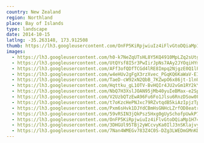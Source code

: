 ```yaml
---
country: New Zealand
region: Northland
place: Bay of Islands
type: landscape
date: 2014-10-15
latlng: -35.263148, 173.912508
thumb: https://lh3.googleusercontent.com/OnFP5KiRpjwiuIz4iFlvGtoDQiaMp1H748ORF5V5XB-DkJV680khRbAJHRJlRA0ou76WygrQo8IOhcbbS7RuHSbUZgGWOkwlwqr3Dw75vCtO3spUtQfDK0WBwgF8v2BwBgMxrghYBw
images:
  - https://lh3.googleusercontent.com/h0-k7NeZqUTsHL8Y5KQ4910MpLZq2sUtgCH5No1Gu5D8PSNFdVkFeuWOUhd_j9wG876rjkNc4FmSqkhA7jzmaGxMztDyeQR5yHUuWW1PIXVKjqYcNEW7norjuLvYD-mtLMjiVJpPPQ
  - https://lh3.googleusercontent.com/UtQYsf8I5r3PwIirJpNs7AAy2JYOqiHYmQrgxi0m07ivC8aF0vXRhEDmA6jvKMjdUt03MNALOio1-Jw5sjsQhcfVsouKHlfxVdeVXAi4HmTFBQ2hbt9wtgOFeZ3B7OgRPYCdW_oSGQ
  - https://lh3.googleusercontent.com/AFf3ofQDfTCGd4lRE8Impq2NjgzE0Q1lP_q1p75afvVTWpDEOLpisOip0GSNmkfyfFM4h4wEGrhTrTqHa1eBZto3gjUXEQxRiYTith-PX5HrNPAdw6Av6-fafM5rJ0m7wgz0eSAdWg
  - https://lh3.googleusercontent.com/w4eHUv2gFgX3rzXvec_PGqKQ6KaWaV-EI5J7EcJgdXQCBPVVY5NLWU9hLzZx1EFOGl86KQm643aBfj556_ys1mY3QWBYBAQ-yed-CdccuBenWrRhUga7XLx5QJSSp-Q2Ajko3P6cOg
  - https://lh3.googleusercontent.com/TaeD-cW92xN2QbB_7KZwpO6x86jt-1lnUebWa3SyOr1QoLj1Wga51J78QiEVd5LWd0lQhK0NpdqZOSR8PlrED6CeNrQAl0yOiNilS2D2xJnt9tSP8GHNIA7SfsBOvfi4PaBPqHvq5g
  - https://lh3.googleusercontent.com/Hqttku_gL1OTV-BvHQIr4JU2vGm1RY2kYsFeo2lrtqpDVB4Ukpo8vWTXeC39wjHJyOvwLAqiMoOc9E6nhNcdzggVTXg2QXKvfcU3tZL-JsYdUCBUeyffxPbXuvqcufyXnrHvDxXkTw
  - https://lh3.googleusercontent.com/NbQ7H3XslJOAN95jMb40yuIeBMax-e2Sp_05BciXdHxSC0mSArpXdN3X9mohxcKcLCSIGLx4gYHhllPKGej5b9bONWK19kKIP_P4cXwqJt_xIXCzwxsxaKSAayTLnMctIGV1NDKlog
  - https://lh3.googleusercontent.com/V2UzbQTzEwA96Fu6Fo1Jlsu6RnzDSow0Fb1VuXtx_7E1xEmhNB-kULMaIu2ZX-NSZ8wg9Fl__std7FL-ogWx9lpQ7onuwe7hPtq3dXf3ZjpY6_6hR02I9yKC4-2Cw49nSJ5GpRuK9Q
  - https://lh3.googleusercontent.com/t7oKzcHePNJxc79RZvtqdB5kiAzIpjzTptI73UreABQyVXogxBmBQ2wVk5fESeImRItyejmqKVFLzc5EEkV97rw6juIBu5B5HHjwYmAnG7bKqWERlwRSJuy-v8gmiIl1Th0m9fnZag
  - https://lh3.googleusercontent.com/Pxm6sHvk1DJYdCBmHsGNHcLZrfOD8eatrv9WeKtsH3KeSMoC8RUkq6O4RJ2ASTgKouF08hQxWREz94W7mCOLZcNloZT2Q8-nyChv4kjC9h8RRmd0DQn9GLtXt1LklYXUzd-unTSvew
  - https://lh3.googleusercontent.com/59vRSIN3jQkPsz5Hxg0gUySchofpUwkP7lKpbzLLmM6LZCo4OHC5GMf3JJMiUvcGo6gS73zZLLdJFAGyFI_H3jKunPKgRJq7GaZ4kra5z9FZw3wIimIrrHKB5by7-Ddr4fNH6M6b2w
  - https://lh3.googleusercontent.com/OnFP5KiRpjwiuIz4iFlvGtoDQiaMp1H748ORF5V5XB-DkJV680khRbAJHRJlRA0ou76WygrQo8IOhcbbS7RuHSbUZgGWOkwlwqr3Dw75vCtO3spUtQfDK0WBwgF8v2BwBgMxrghYBw
  - https://lh3.googleusercontent.com/3DHGUl95TBj2yWCcvyKa0IlJ3nSKlajvykIy_IRPu6oHdrNSlkrZNcKtqKKJjyhBURpPhLAZLxekmd1dxkp2v-oUcLoYnKQnZcIFMWqs6IGHyPNws58pVt-1ttMHwaHeSJ10Lb2esg
  - https://lh3.googleusercontent.com/7Nan4WMEGv783Z4C0S-DZg3LWEDmGMnKDWucnhoCSBznWATeoA1r0qs43jmGanFjGC6-0RC_mDiAIgo11scv7ZlsAxJ86AK9nFKHhLHn1wm8h65Azc3NR8MNqXlQlXhxa7o3XVSc-Q
---
```

